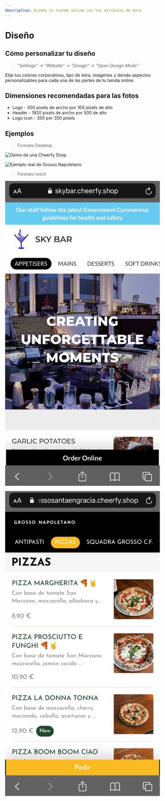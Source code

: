```yaml
---
description: Diseña tu tienda online con tus atributos de mara
---
```


# Diseño

## Cómo personalizar tu diseño

> _"Settings" -&gt; "Website" -&gt; "Design" -&gt; "Open Design Mode"_

Elije tus colores corporativos, tipo de letra, imágenes y demás aspectos personalizables para cada una de las partes de tu tienda online.

## Dimensiones recomendadas para las fotos

* Logo - 300 pixels de ancho por 100 pixels de alto
* Header - 1920 pixels de ancho por 500 de alto
* Logo icon - 350 por 350 pixels 

## Ejemplos

> Formato Desktop

![Demo de una Cheerfy Shop](../.gitbook/assets/image%20%2822%29.png)

![Ejemplo real de Grosso Napoletano](../.gitbook/assets/image%20%2823%29.png)

> Formato móvil

![Demo de una Cheerfy Shop](../.gitbook/assets/whatsapp-image-2021-04-09-at-16.37.21-1-.jpeg)

![Ejemplo real de Grosso Napoletano](../.gitbook/assets/whatsapp-image-2021-04-09-at-16.37.21.jpeg)

